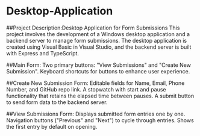 # Desktop-Application
##Project Description:Desktop Application for Form Submissions
This project involves the development of a Windows desktop application and a backend server to manage form submissions. The desktop application is created using Visual Basic in Visual Studio, and the backend server is built with Express and TypeScript.

##Main Form:
Two primary buttons: "View Submissions" and "Create New Submission".
Keyboard shortcuts for buttons to enhance user experience.

##Create New Submission Form:
Editable fields for Name, Email, Phone Number, and GitHub repo link.
A stopwatch with start and pause functionality that retains the elapsed time between pauses.
A submit button to send form data to the backend server.

##View Submissions Form:
Displays submitted form entries one by one.
Navigation buttons ("Previous" and "Next") to cycle through entries.
Shows the first entry by default on opening.
